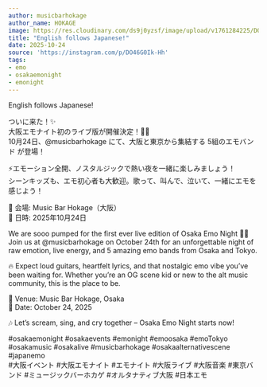 ```yaml
---
author: musicbarhokage
author_name: HOKAGE
image: https://res.cloudinary.com/ds9j0yzsf/image/upload/v1761284225/DO46G0Ik-Hh.jpg
title: "English follows Japanese!"
date: 2025-10-24
source: 'https://instagram.com/p/DO46G0Ik-Hh'
tags:
- emo
- osakaemonight
- emonight
---
```

English follows Japanese!

ついに来た！✨<br>
大阪エモナイト初のライブ版が開催決定！🎸🔥<br>
10月24日、@musicbarhokage にて、大阪と東京から集結する 5組のエモバンド が登場！

⚡エモーション全開、ノスタルジックで熱い夜を一緒に楽しみましょう！<br>
シーンキッズも、エモ初心者も大歓迎。歌って、叫んで、泣いて、一緒にエモを感じよう！

📍 会場: Music Bar Hokage（大阪）<br>
📅 日時: 2025年10月24日

We are sooo pumped for the first ever live edition of Osaka Emo Night 🎸✨<br>
Join us at @musicbarhokage on October 24th for an unforgettable night of raw emotion, live energy, and 5 amazing emo bands from Osaka and Tokyo.

🔥 Expect loud guitars, heartfelt lyrics, and that nostalgic emo vibe you’ve been waiting for. Whether you’re an OG scene kid or new to the alt music community, this is the place to be.

📍 Venue: Music Bar Hokage, Osaka<br>
📅 Date: October 24, 2025

🎶 Let’s scream, sing, and cry together – Osaka Emo Night starts now!

#osakaemonight #osakaevents #emonight #emoosaka #emoTokyo #osakamusic #osakalive #musicbarhokage #osakaalternativescene #japanemo<br>
#大阪イベント #大阪エモナイト #エモナイト #大阪ライブ #大阪音楽 #東京バンド #ミュージックバーホカゲ #オルタナティブ大阪 #日本エモ